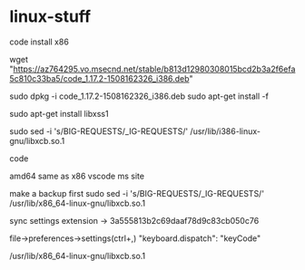 # linux-stuff

code install
x86

wget  "https://az764295.vo.msecnd.net/stable/b813d12980308015bcd2b3a2f6efa5c810c33ba5/code_1.17.2-1508162326_i386.deb"


sudo dpkg -i code_1.17.2-1508162326_i386.deb
sudo apt-get install -f

sudo apt-get install libxss1

sudo sed -i 's/BIG-REQUESTS/_IG-REQUESTS/'  /usr/lib/i386-linux-gnu/libxcb.so.1

code

amd64
same as x86 vscode ms site


make a backup first
sudo sed -i 's/BIG-REQUESTS/_IG-REQUESTS/' /usr/lib/x86_64-linux-gnu/libxcb.so.1


sync settings extension -> 3a555813b2c69daaf78d9c83cb050c76

file->preferences->settings(ctrl+,) "keyboard.dispatch": "keyCode"

/usr/lib/x86_64-linux-gnu/libxcb.so.1
